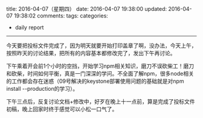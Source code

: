 title: 2016-04-07（星期四）
date: 2016-04-07 19:38:00
updated: 2016-04-07 19:38:02
comments: 
tags:
categories:
- daily report

---

今天要把投标文件完成了，因为明天就要开始打印盖章了啊，没办法，今天上午，按照昨天的讨论结果，把所有的内容基本都修改完了，发出下午再讨论。

下午乘着开会前1个小时的空挡，开始学习npm相关知识，磨刀不误砍柴工！磨刀和砍柴，时间如何平衡，真是一门深深的学问。不全面了解npm，很多node相关的工作都会存在迷惑（09号解决的keystone部署使用问题的基础就是对npm install --production的学习）。

下午三点后，反复讨论文档+修改中，好歹在晚上十一点前，算是完成了投标文件初稿，晚上回家时终于感觉可以小松一口气了。
